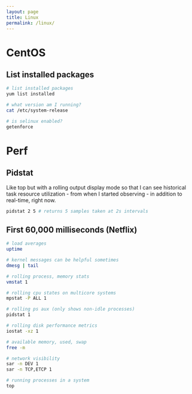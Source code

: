 ```yaml
---
layout: page
title: Linux
permalink: /linux/
---
```


# CentOS

## List installed packages

```bash
# list installed packages
yum list installed

# what version am I running?
cat /etc/system-release

# is selinux enabled?
getenforce
```

# Perf

## Pidstat

Like top but with a rolling output display mode so that I can see historical task resource utilization - from when I started observing - in addition to real-time, right now.

```bash
pidstat 2 5 # returns 5 samples taken at 2s intervals
```

## First 60,000 milliseconds (Netflix)

```bash
# load averages
uptime

# kernel messages can be helpful sometimes
dmesg | tail

# rolling process, memory stats
vmstat 1

# rolling cpu states on multicore systems
mpstat -P ALL 1

# rolling ps aux (only shows non-idle processes)
pidstat 1

# rolling disk performance metrics
iostat -xz 1

# available memory, used, swap
free -m

# network visibility
sar -n DEV 1
sar -n TCP,ETCP 1

# running processes in a system
top
```
